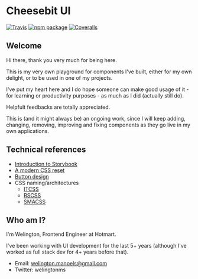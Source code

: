 # Cheesebit UI

[![Travis][build-badge]][build]
[![npm package][npm-badge]][npm]
[![Coveralls][coveralls-badge]][coveralls]

## Welcome

Hi there, thank you very much for being here.

This is my very own playground for components I've built, either for my own delight, or to be used in one of my projects.

I've put my heart here and I do hope someone can make good usage of it - for learning or productivity purposes - as much as I did (actually still do).

Helpfult feedbacks are totally appreciated.

This is (and it might always be) an ongoing work, since I will keep adding, changing, removing, improving and fixing components as they go live in my own applications.

[build-badge]: https://travis-ci.com/cheesebit/ui.svg?branch=master
[build]: https://travis-ci.org/user/repo
[npm-badge]: https://img.shields.io/npm/v/npm-package.png?style=flat-square
[npm]: https://www.npmjs.org/package/npm-package
[coveralls-badge]: https://img.shields.io/coveralls/user/repo/master.png?style=flat-square
[coveralls]: https://coveralls.io/github/user/repo

## Technical references

- [Introduction to Storybook](https://www.learnstorybook.com/intro-to-storybook)
- [A modern CSS reset](https://dev.to/hankchizljaw/a-modern-css-reset-6p3)
- [Button design](https://blog.prototypr.io/8-rules-for-perfect-button-design-185d1202ee9c)
- CSS naming/architectures
  - [ITCSS](https://www.xfive.co/blog/itcss-scalable-maintainable-css-architecture/)
  - [RSCSS](https://rscss.io/)
  - [SMACSS](http://smacss.com/)

## Who am I?

I'm Welington, Frontend Engineer at Hotmart.

I've been working with UI development for the last 5+ years (although I've worked as full stack dev for 4+ years before that).

- Email: welington.manoels@gmail.com
- Twitter: welingtonms
